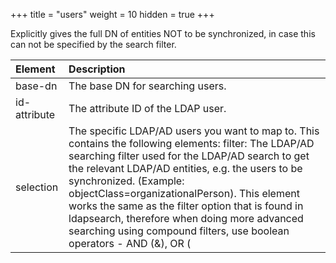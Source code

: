 +++
title = "users"
weight = 10
hidden = true
+++

Explicitly gives the full DN of entities NOT to be synchronized, in case this can not be specified by the search filter.

| Element | Description | 
|  :---- |  :---- | 
| base-dn | The base DN for searching users. | 
| id-attribute | The attribute ID of the LDAP user. | 
| selection | The specific LDAP/AD users you want to map to. This contains the following elements: filter: The LDAP/AD searching filter used for the LDAP/AD search to get the relevant LDAP/AD entities, e.g. the users to be synchronized. (Example: objectClass=organizationalPerson). This element works the same as the filter option that is found in ldapsearch, therefore when doing more advanced searching using compound filters, use boolean operators - AND (&), OR (|), and/or NOT (!). (Example: (&(ou=Sales)(objectClass=organizationalPerson)))select: Explicitly gives the full DN of entities to be synchronized, in case they can not be specified by the search filter. (Example: cn=userToSelect,ou=People,dc=foo,dc=com)not-select: Explicitly gives the full DN of entities NOT to be synchronized, in case this can not be specified by the search filter. (Example: cn=userToIgnore,ou=People,dc=foo,dc=com) | 

